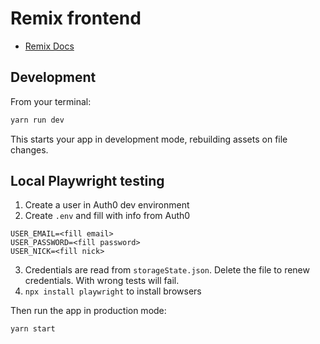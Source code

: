 # Remix frontend

- [Remix Docs](https://remix.run/docs)

## Development

From your terminal:

```sh
yarn run dev
```

This starts your app in development mode, rebuilding assets on file changes.

## Local Playwright testing

1. Create a user in Auth0 dev environment
2. Create `.env` and fill with info from Auth0

```text
USER_EMAIL=<fill email>
USER_PASSWORD=<fill password>
USER_NICK=<fill nick>
```

3. Credentials are read from `storageState.json`. Delete the file to renew credentials. With wrong tests will fail.
4. `npx install playwright` to install browsers

Then run the app in production mode:

```sh
yarn start
```
